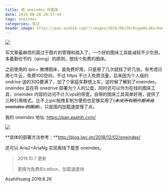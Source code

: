 ```yaml
---
title: 用 oneindex 作图床
date: 2019-08-26 20:57:44
tags: oneindex
categories: 笔记
header_image: https://pan.asahih.com/?/images/2019/08/26/Dnypm0L4Ku/Konachan.com%20-%2066825%20sample.jpg
---
```


![](https://files.catbox.moe/gt18o9.png)

写文章最麻烦的莫过于图片的管理和插入了，一个好的图床工具能减轻不少负担，本着勤俭节约（qiong）的原则，想找个免费的图床。

<!--more-->

之前使用的 ipic+ 微博图床，虽免费好用，只是用了几次就挂了好几张。有考虑过用七牛云，免费10G空间，不过 https 不计入免费流量，后来因为个人版的 ondrive 送的30G要满了，加了个家庭车群想上车，这时候了解到了oneindex。oneindex 旨在将 onedrive 部署为个人的公盘，同时还可以作为在线的图床工具，oneindex 内容的访问不计入vps的带宽，自带的图床工具简单好用，提供了三种引用格式。比不上ipic拖拽复制方便但也足够实用了(~~*本文所有图片都来自 oneindex 的图床*~~)，只是国内加载速度慢了点。

我的 oneindex 地址: https://pan.asahih.com/

![](https://files.catbox.moe/i8tfys.png)

**具体的部署方法参考：**http://blog.lwc.im/2018/12/02/oneindex/

还可以 Aria2+AriaNg 实现离线下载至 oneindex。

> 2019.10.7 更新
>
> 更换为免费的catbox，加载速度快

AsahiHuang
2019.8.26



